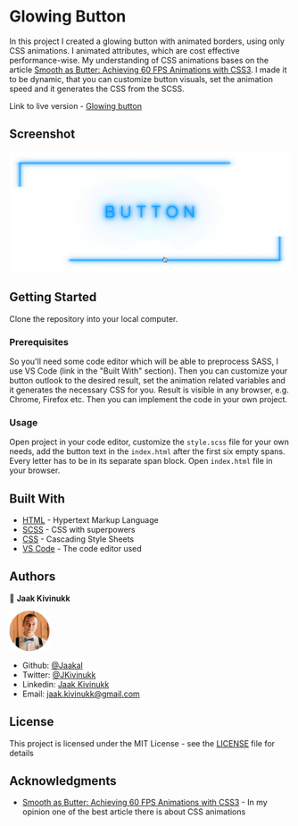 # Glowing Button

In this project I created a glowing button with animated borders, using only CSS animations. I animated attributes, which are cost effective performance-wise. My understanding of CSS animations bases on the article [Smooth as Butter: Achieving 60 FPS Animations with CSS3](https://medium.com/outsystems-experts/how-to-achieve-60-fps-animations-with-css3-db7b98610108). I made it to be dynamic, that you can customize button visuals, set the animation speed and it generates the CSS from the SCSS.

Link to live version - [Glowing button](https://no-time-to-die.herokuapp.com/)

## Screenshot

![Screenshot of the webpage](images/white.gif)

## Getting Started

Clone the repository into your local computer.

### Prerequisites

So you'll need some code editor which will be able to preprocess SASS, I use VS Code (link in the "Built With" section). Then you can customize your button outlook to the desired result, set the animation related variables and it generates the necessary CSS for you. Result is visible in any browser, e.g. Chrome, Firefox etc. Then you can implement the code in your own project.

### Usage

Open project in your code editor, customize the `style.scss` file for your own needs, add the button text in the `index.html` after the first six empty spans. Every letter has to be in its separate span block. Open `index.html` file in your browser.

## Built With

* [HTML](https://en.wikipedia.org/wiki/HTML) - Hypertext Markup Language
* [SCSS](https://sass-lang.com/) - CSS with superpowers
* [CSS](https://www.w3.org/Style/CSS/Overview.en.html) - Cascading Style Sheets
* [VS Code](https://code.visualstudio.com/) - The code editor used 

## Authors

👤 **Jaak Kivinukk**

<a href="https://github.com/Jaakal" target="_blank">
    
  ![Screenshot Image](images/jaak-profile.png) 

</a>

- Github: [@Jaakal](https://github.com/Jaakal)
- Twitter: [@JKivinukk](https://twitter.com/JKivinukk)
- Linkedin: [Jaak Kivinukk](https://www.linkedin.com/in/jaak-kivinukk)
- Email: [jaak.kivinukk@gmail.com](jaak.kivinukk@gmail.com)

## License

This project is licensed under the MIT License - see the [LICENSE](LICENSE) file for details

## Acknowledgments
* [Smooth as Butter: Achieving 60 FPS Animations with CSS3](https://medium.com/outsystems-experts/how-to-achieve-60-fps-animations-with-css3-db7b98610108) - In my opinion one of the best article there is about CSS animations
